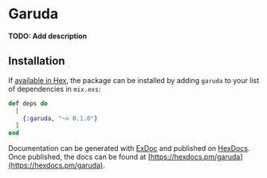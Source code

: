 # Garuda

**TODO: Add description**

## Installation

If [available in Hex](https://hex.pm/docs/publish), the package can be installed
by adding `garuda` to your list of dependencies in `mix.exs`:

```elixir
def deps do
  [
    {:garuda, "~> 0.1.0"}
  ]
end
```

Documentation can be generated with [ExDoc](https://github.com/elixir-lang/ex_doc)
and published on [HexDocs](https://hexdocs.pm). Once published, the docs can
be found at [https://hexdocs.pm/garuda](https://hexdocs.pm/garuda).

